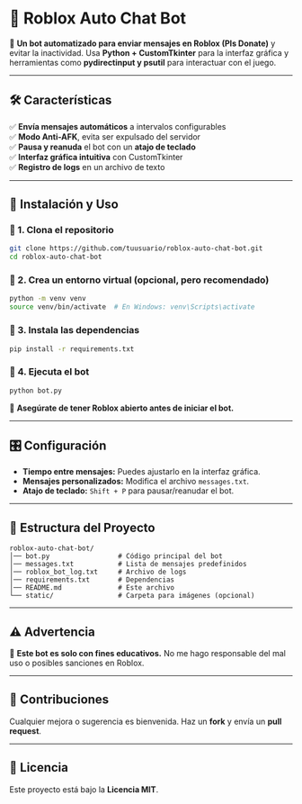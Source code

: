 # 🤖 Roblox Auto Chat Bot  

📢 **Un bot automatizado para enviar mensajes en Roblox (Pls Donate)** y evitar la inactividad. Usa **Python + CustomTkinter** para la interfaz gráfica y herramientas como **pydirectinput y psutil** para interactuar con el juego.  

---

## 🛠️ Características  

✅ **Envía mensajes automáticos** a intervalos configurables  
✅ **Modo Anti-AFK**, evita ser expulsado del servidor  
✅ **Pausa y reanuda** el bot con un **atajo de teclado**  
✅ **Interfaz gráfica intuitiva** con CustomTkinter  
✅ **Registro de logs** en un archivo de texto  

---

## 🚀 Instalación y Uso  

### 🔹 1. Clona el repositorio  

```bash
git clone https://github.com/tuusuario/roblox-auto-chat-bot.git
cd roblox-auto-chat-bot
```

### 🔹 2. Crea un entorno virtual (opcional, pero recomendado)  

```bash
python -m venv venv
source venv/bin/activate  # En Windows: venv\Scripts\activate
```

### 🔹 3. Instala las dependencias  

```bash
pip install -r requirements.txt
```

### 🔹 4. Ejecuta el bot  

```bash
python bot.py
```

🔗 **Asegúrate de tener Roblox abierto antes de iniciar el bot.**  

---

## 🎛️ Configuración  

- **Tiempo entre mensajes:** Puedes ajustarlo en la interfaz gráfica.  
- **Mensajes personalizados:** Modifica el archivo `messages.txt`.  
- **Atajo de teclado:** `Shift + P` para pausar/reanudar el bot.  

---

## 📁 Estructura del Proyecto  

```
roblox-auto-chat-bot/
│── bot.py                 # Código principal del bot
│── messages.txt           # Lista de mensajes predefinidos
│── roblox_bot_log.txt     # Archivo de logs
│── requirements.txt       # Dependencias
│── README.md              # Este archivo
└── static/                # Carpeta para imágenes (opcional)
```

---

## ⚠️ Advertencia  

🚨 **Este bot es solo con fines educativos.** No me hago responsable del mal uso o posibles sanciones en Roblox.  

---

## 🤝 Contribuciones  

Cualquier mejora o sugerencia es bienvenida. Haz un **fork** y envía un **pull request**.  

---

## 📜 Licencia  

Este proyecto está bajo la **Licencia MIT**.  